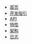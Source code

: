 <!-- docs/_sidebar.md -->
* [首页](/)
* [开发指引](development/integration.md)
* [API](api/hippy-react/introduction.md)
* [特性](feature/feature3.0/vfs.md)
* [架构]((architecture/introduction.md))
* [日志]((https://github.com/Tencent/Hippy/releases))

